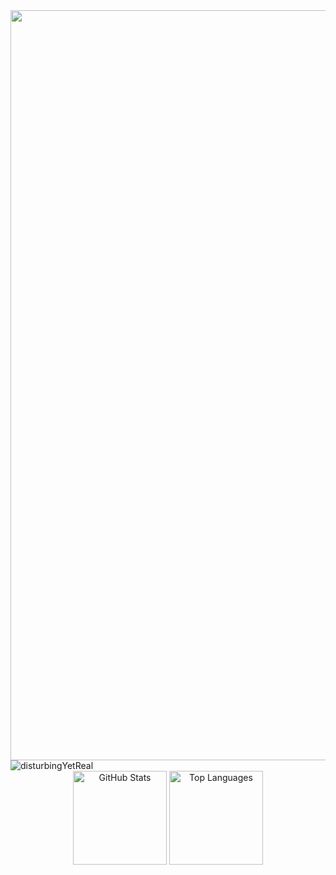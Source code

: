 

<div style="text-align: center;">
  <img src="https://64.media.tumblr.com/3acb165e0c263c244cfa1c9a0ea055d0/6b46cf3664d88968-31/s250x400/b9f991f90701b409eb5b5f70ca56aa9d320a5bda.gif" alt="Header Image" style="width: 1200px; height: auto;"">
</div>

<div style="align: center;">
  
  <img src="https://64.media.tumblr.com/53ee850772486cbf041a80e8828b54da/d2ee8a9531177359-9b/s400x600/1f9116ef04de3d124ffdd4735f21473fa01d30f8.jpg" alt="disturbingYetReal" />
  
</div>


<div align="center">
  <img src="https://github-readme-stats.vercel.app/api?username=an4s3crwt&show_icons=true&hide_title=true&theme=graywhite" alt="GitHub Stats" height="150" />
  <img src="https://github-readme-stats.vercel.app/api/top-langs/?username=an4s3crwt&layout=compact&theme=graywhite" alt="Top Languages" height="150" />
</div>

